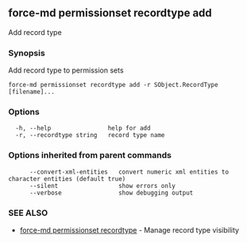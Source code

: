 ## force-md permissionset recordtype add

Add record type

### Synopsis

Add record type to permission sets

```
force-md permissionset recordtype add -r SObject.RecordType [filename]...
```

### Options

```
  -h, --help                help for add
  -r, --recordtype string   record type name
```

### Options inherited from parent commands

```
      --convert-xml-entities   convert numeric xml entities to character entities (default true)
      --silent                 show errors only
      --verbose                show debugging output
```

### SEE ALSO

* [force-md permissionset recordtype](force-md_permissionset_recordtype.md)	 - Manage record type visibility

